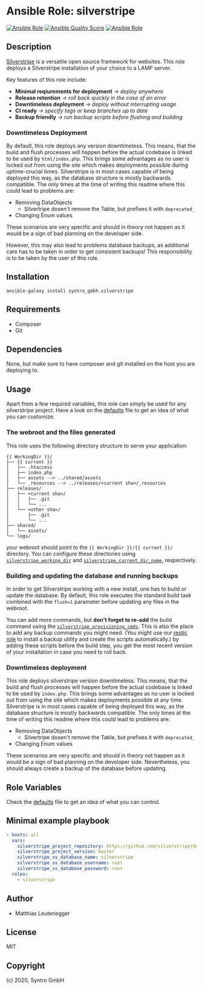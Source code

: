 # Ansible Role: silverstripe

[![Ansible Role](https://img.shields.io/ansible/role/51272?color=darkred&logo=ansible)](https://galaxy.ansible.com/syntro_gmbh/silverstripe)
[![Ansible Quality Score](https://img.shields.io/ansible/quality/51272?logo=ansible)](https://galaxy.ansible.com/syntro_gmbh/silverstripe)
[![Ansible Role](https://img.shields.io/ansible/role/d/51272?color=success&logo=ansible)](https://galaxy.ansible.com/syntro_gmbh/silverstripe)

## Description

[Silverstripe](https://www.silverstripe.org) is a versatile open source framework
for websites. This role deploys a Silverstripe installation of your choice to a
LAMP server.

Key features of this role include:
* **Minimal reqiurements for deployment** *-> deploy anywhere*
* **Release retention** *-> roll back quickly in the case of an error*
* **Downtimeless deployment** *-> deploy without interrupting usage*
* **CI ready** *-> specify tags or keep branches up to date*
* **Backup friendly** *-> run backup scripts before flushing and building*


### Downtimeless Deployment

By default, this role deploys any version downtimeless. This means, that the
build and flush processes will happen before the actual codebase is linked to
be used by `html/index.php`. This brings some advantages as no user is locked
out from using the site which makes deployments possible during uptime-crucial
times. Silverstripe is in most cases capable of being deployed this way, as the
database structure is mostly backwards compatible. The only times at the time of
writing this readme where this could lead to problems are:

* Removing DataObjects
  * Silvertripe dosen't remove the Table, but prefixes it with `deprecated_`
* Changing Enum values

These scenarios are very specific and should in theory not happen as it would
be a sign of bad planning on the developer side.

However, this may also lead to problems database backups, as additional care
has to be taken in order to get consistent backups! This responsibility is
to be taken by the user of this role.


## Installation
```
ansible-galaxy install syntro_gmbh.silverstripe
```

## Requirements

* Composer
* Git

## Dependencies

None, but make sure to have composer and git installed on the host you are deploying to.

## Usage
Apart from a few required variables, this role can simply be used for any
silverstripe project. Have a look on the [defaults](defaults/main.yml) file
to get an idea of what you can customize.

### The webroot and the files generated
This role uses the following directory structure to serve your application:

```
{{ WorkingDir }}/
├── {{ current }}
│   ├── .htaccess
│   ├── index.php
│   ├── assets --> ../shared/assets
│   └── _resources --> ../releases/<current sha>/_resources
├── releases/
│   ├── <current sha>/
│   │   ├── .git
│   │   └── ...
│   └── <other sha>/
│       ├── .git
│       └── ...
├── shared/
│   └── assets/
└── logs/
```

your webroot should point to the `{{ WorkingDir }}/{{ current }}/` directory.
You can configure these directories using [`silverstripe_working_dir`](defaults/main.yml)
and [`silverstripe_current_dir_name`](defaults/main.yml), respectively.


### Building and updating the database and running backups
In order to get Silverstripe working with a new install, one has to build or
update the database. By default, this role executes the standard build
task combined with the `flush=1` parameter before updating any files in the
webroot.

You can add more commands, but **don't forget to re-add** the build command
using the [`silverstripe_provisioning_cmds`](defaults/main.yml). This is also
the place to add any backup commands you might need. (You might use our
[restic role](https://github.com/arillso/ansible.restic) to install a backup
utility and create the scripts automatically.) by adding these scripts before
the build step, you get the most recent version of your installation in case
you need to roll back.

### Downtimeless deployment
This role deploys silverstripe version downtimeless. This means, that the
build and flush processes will happen before the actual codebase is linked to
be used by `index.php`. This brings some advantages as no user is locked
out from using the site which makes deployments possible at any time.
Silverstripe is in most cases capable of being deployed this way, as the
database structure is mostly backwards compatible. The only times at the time of
writing this readme where this could lead to problems are:

* Removing DataObjects
  * Silvertripe dosen't remove the Table, but prefixes it with `deprecated_`
* Changing Enum values

These scenarios are very specific and should in theory not happen as it would
be a sign of bad planning on the developer side. Nevertheless, you should always
create a backup of the database before updating.


## Role Variables
Check the [defaults](defaults/main.yml) file to get an idea of what you can
control.

## Minimal example playbook

```yaml
- hosts: all
  vars:
    silverstripe_project_repository: https://github.com/silverstripe/demo.silverstripe.org
    silverstripe_project_version: master
    silverstripe_ss_database_name: silverstripe
    silverstripe_ss_database_username: root
    silverstripe_ss_database_password: root
  roles:
    - silverstripe
```


## Author

- Matthias Leutenegger

## License

MIT

## Copyright

(c) 2020, Syntro GmbH
